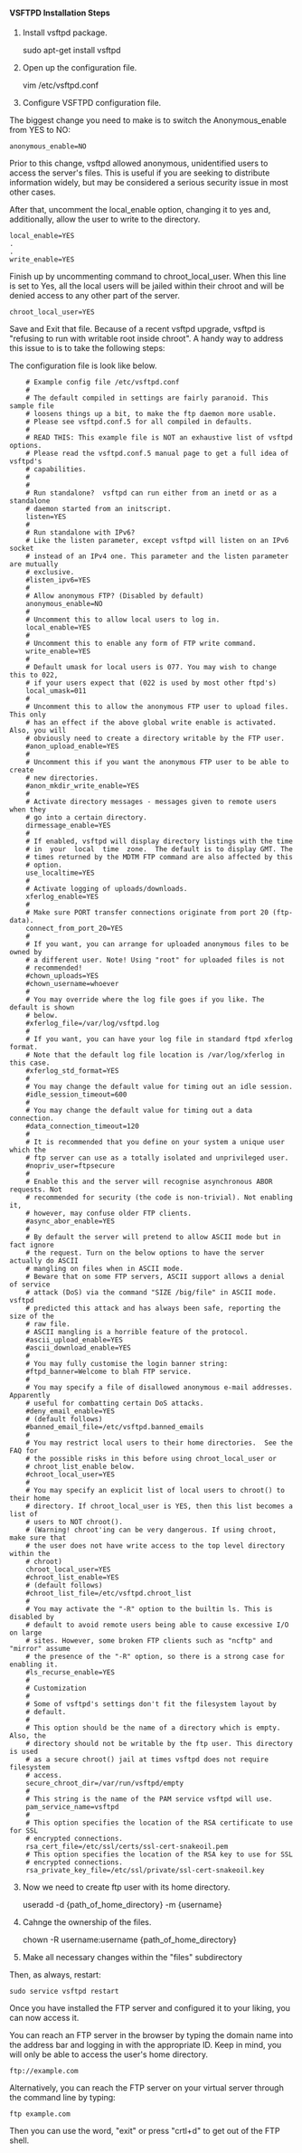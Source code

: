 #### VSFTPD Installation Steps ####

1) Install vsftpd package.
    
    sudo apt-get install vsftpd

2) Open up the configuration file.
 
    vim /etc/vsftpd.conf
    
3) Configure VSFTPD configuration file.

The biggest change you need to make is to switch the Anonymous_enable from YES to NO: 
    
    anonymous_enable=NO
    
Prior to this change, vsftpd allowed anonymous, unidentified users to access the server's files. This is useful if you are seeking to distribute information widely, but may be considered a serious security issue in most other cases.

After that, uncomment the local_enable option, changing it to yes and, additionally, allow the user to write to the directory. 

    local_enable=YES
    .
    .
    write_enable=YES
    
Finish up by uncommenting command to chroot_local_user. When this line is set to Yes, all the local users will be jailed within their chroot and will be denied access to any other part of the server. 

    chroot_local_user=YES
    
Save and Exit that file. Because of a recent vsftpd upgrade, vsftpd is "refusing to run with writable root inside chroot". A handy way to address this issue to is to take the following steps:

The configuration file is look like below.

    	# Example config file /etc/vsftpd.conf
		#
		# The default compiled in settings are fairly paranoid. This sample file
		# loosens things up a bit, to make the ftp daemon more usable.
		# Please see vsftpd.conf.5 for all compiled in defaults.
		#
		# READ THIS: This example file is NOT an exhaustive list of vsftpd options.
		# Please read the vsftpd.conf.5 manual page to get a full idea of vsftpd's
		# capabilities.
		#
		#
		# Run standalone?  vsftpd can run either from an inetd or as a standalone
		# daemon started from an initscript.
		listen=YES
		#
		# Run standalone with IPv6?
		# Like the listen parameter, except vsftpd will listen on an IPv6 socket
		# instead of an IPv4 one. This parameter and the listen parameter are mutually
		# exclusive.
		#listen_ipv6=YES
		#
		# Allow anonymous FTP? (Disabled by default)
		anonymous_enable=NO
		#
		# Uncomment this to allow local users to log in.
		local_enable=YES
		#
		# Uncomment this to enable any form of FTP write command.
		write_enable=YES
		#
		# Default umask for local users is 077. You may wish to change this to 022,
		# if your users expect that (022 is used by most other ftpd's)
		local_umask=011
		#
		# Uncomment this to allow the anonymous FTP user to upload files. This only
		# has an effect if the above global write enable is activated. Also, you will
		# obviously need to create a directory writable by the FTP user.
		#anon_upload_enable=YES
		#
		# Uncomment this if you want the anonymous FTP user to be able to create
		# new directories.
		#anon_mkdir_write_enable=YES
		#
		# Activate directory messages - messages given to remote users when they
		# go into a certain directory.
		dirmessage_enable=YES
		#
		# If enabled, vsftpd will display directory listings with the time
		# in  your  local  time  zone.  The default is to display GMT. The
		# times returned by the MDTM FTP command are also affected by this
		# option.
		use_localtime=YES
		#
		# Activate logging of uploads/downloads.
		xferlog_enable=YES
		#
		# Make sure PORT transfer connections originate from port 20 (ftp-data).
		connect_from_port_20=YES
		#
		# If you want, you can arrange for uploaded anonymous files to be owned by
		# a different user. Note! Using "root" for uploaded files is not
		# recommended!
		#chown_uploads=YES
		#chown_username=whoever
		#
		# You may override where the log file goes if you like. The default is shown
		# below.
		#xferlog_file=/var/log/vsftpd.log
		#
		# If you want, you can have your log file in standard ftpd xferlog format.
		# Note that the default log file location is /var/log/xferlog in this case.
		#xferlog_std_format=YES
		#
		# You may change the default value for timing out an idle session.
		#idle_session_timeout=600
		#
		# You may change the default value for timing out a data connection.
		#data_connection_timeout=120
		#
		# It is recommended that you define on your system a unique user which the
		# ftp server can use as a totally isolated and unprivileged user.
		#nopriv_user=ftpsecure
		#
		# Enable this and the server will recognise asynchronous ABOR requests. Not
		# recommended for security (the code is non-trivial). Not enabling it,
		# however, may confuse older FTP clients.
		#async_abor_enable=YES
		#
		# By default the server will pretend to allow ASCII mode but in fact ignore
		# the request. Turn on the below options to have the server actually do ASCII
		# mangling on files when in ASCII mode.
		# Beware that on some FTP servers, ASCII support allows a denial of service
		# attack (DoS) via the command "SIZE /big/file" in ASCII mode. vsftpd
		# predicted this attack and has always been safe, reporting the size of the
		# raw file.
		# ASCII mangling is a horrible feature of the protocol.
		#ascii_upload_enable=YES
		#ascii_download_enable=YES
		#
		# You may fully customise the login banner string:
		#ftpd_banner=Welcome to blah FTP service.
		#
		# You may specify a file of disallowed anonymous e-mail addresses. Apparently
		# useful for combatting certain DoS attacks.
		#deny_email_enable=YES
		# (default follows)
		#banned_email_file=/etc/vsftpd.banned_emails
		#
		# You may restrict local users to their home directories.  See the FAQ for
		# the possible risks in this before using chroot_local_user or
		# chroot_list_enable below.
		#chroot_local_user=YES
		#
		# You may specify an explicit list of local users to chroot() to their home
		# directory. If chroot_local_user is YES, then this list becomes a list of
		# users to NOT chroot().
		# (Warning! chroot'ing can be very dangerous. If using chroot, make sure that
		# the user does not have write access to the top level directory within the
		# chroot)
		chroot_local_user=YES
		#chroot_list_enable=YES
		# (default follows)
		#chroot_list_file=/etc/vsftpd.chroot_list
		#
		# You may activate the "-R" option to the builtin ls. This is disabled by
		# default to avoid remote users being able to cause excessive I/O on large
		# sites. However, some broken FTP clients such as "ncftp" and "mirror" assume
		# the presence of the "-R" option, so there is a strong case for enabling it.
		#ls_recurse_enable=YES
		#
		# Customization
		#
		# Some of vsftpd's settings don't fit the filesystem layout by
		# default.
		#
		# This option should be the name of a directory which is empty.  Also, the
		# directory should not be writable by the ftp user. This directory is used
		# as a secure chroot() jail at times vsftpd does not require filesystem
		# access.
		secure_chroot_dir=/var/run/vsftpd/empty
		#
		# This string is the name of the PAM service vsftpd will use.
		pam_service_name=vsftpd
		#
		# This option specifies the location of the RSA certificate to use for SSL
		# encrypted connections.
		rsa_cert_file=/etc/ssl/certs/ssl-cert-snakeoil.pem
		# This option specifies the location of the RSA key to use for SSL
		# encrypted connections.
		rsa_private_key_file=/etc/ssl/private/ssl-cert-snakeoil.key
        
        
3) Now we need to create ftp user with its home directory.
        
    useradd -d {path_of_home_directory} -m {username}
        
4) Cahnge the ownership of the files.

    chown -R username:username {path_of_home_directory}
    
5) Make all necessary changes within the "files" subdirectory

Then, as always, restart:

    sudo service vsftpd restart

Once you have installed the FTP server and configured it to your liking, you can now access it.

You can reach an FTP server in the browser by typing the domain name into the address bar and logging in with the appropriate ID. Keep in mind, you will only be able to access the user's home directory.

    ftp://example.com


Alternatively, you can reach the FTP server on your virtual server through the command line by typing:

    ftp example.com
        
Then you can use the word, "exit" or press "crtl+d" to get out of the FTP shell.
